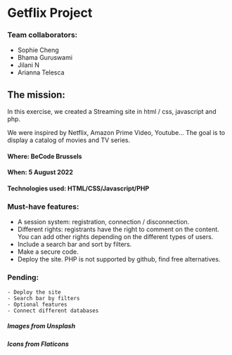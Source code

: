 # Getflix Project

### Team collaborators: 
- Sophie Cheng
- Bhama Guruswami
- Jilani N
- Arianna Telesca

## The mission:
In this exercise, we created a Streaming site in html / css, javascript and php.

We were inspired by Netflix, Amazon Prime Video, Youtube...  The goal is to display a catalog of movies and TV series.

#### Where: BeCode Brussels
#### When: 5 August 2022
#### Technologies used: HTML/CSS/Javascript/PHP

### Must-have features:
- A session system: registration, connection / disconnection.
- Different rights: registrants have the right to comment on the content. You can add other rights depending on the different types of users.
- Include a search bar and sort by filters. 
- Make a secure code. 
- Deploy the site. PHP is not supported by github, find free alternatives.

### Pending:
    - Deploy the site
    - Search bar by filters
    - Optional features
    - Connect different databases

##### Images from Unsplash
##### Icons from Flaticons 

